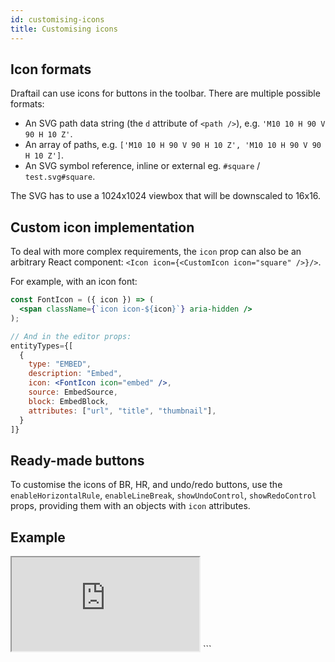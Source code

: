 ```yaml
---
id: customising-icons
title: Customising icons
---
```


## Icon formats

Draftail can use icons for buttons in the toolbar. There are multiple possible formats:

- An SVG path data string (the `d` attribute of `<path />`), e.g. `'M10 10 H 90 V 90 H 10 Z'`.
- An array of paths, e.g. `['M10 10 H 90 V 90 H 10 Z', 'M10 10 H 90 V 90 H 10 Z']`.
- An SVG symbol reference, inline or external eg. `#square` / `test.svg#square`.

The SVG has to use a 1024x1024 viewbox that will be downscaled to 16x16.

## Custom icon implementation

To deal with more complex requirements, the `icon` prop can also be an arbitrary React component: `<Icon icon={<CustomIcon icon="square" />}/>`.

For example, with an icon font:

```jsx
const FontIcon = ({ icon }) => (
  <span className={`icon icon-${icon}`} aria-hidden />
);

// And in the editor props:
entityTypes={[
  {
    type: "EMBED",
    description: "Embed",
    icon: <FontIcon icon="embed" />,
    source: EmbedSource,
    block: EmbedBlock,
    attributes: ["url", "title", "thumbnail"],
  }
]}
```

## Ready-made buttons

To customise the icons of BR, HR, and undo/redo buttons, use the `enableHorizontalRule`, `enableLineBreak`, `showUndoControl`, `showRedoControl` props, providing them with an objects with `icon` attributes.

## Example

<iframe src="https://demo.draftail.org/examples/iframe.html?selectedKind=Docs&selectedStory=Icons" class="iframe iframe--docs-200"></iframe>
```
